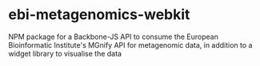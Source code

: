 # ebi-metagenomics-webkit
NPM package for a Backbone-JS API to consume the European Bioinformatic Institute's MGnify API for metagenomic data, in addition to a widget library to visualise the data
